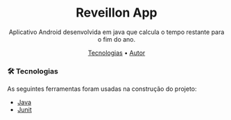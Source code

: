<h1 align="center">Reveillon App</h1>
<p align="center">Aplicativo Android desenvolvida em java que calcula o tempo restante para o fim do ano.</p>
<p align="center">
 <a href="#tecnologias">Tecnologias</a> • 
 <a href="#autor">Autor</a>
</p>

### 🛠 Tecnologias

As seguintes ferramentas foram usadas na construção do projeto:

- [Java](https://www.java.com/pt-BR/)
- [Junit](https://junit.org/junit5/)

